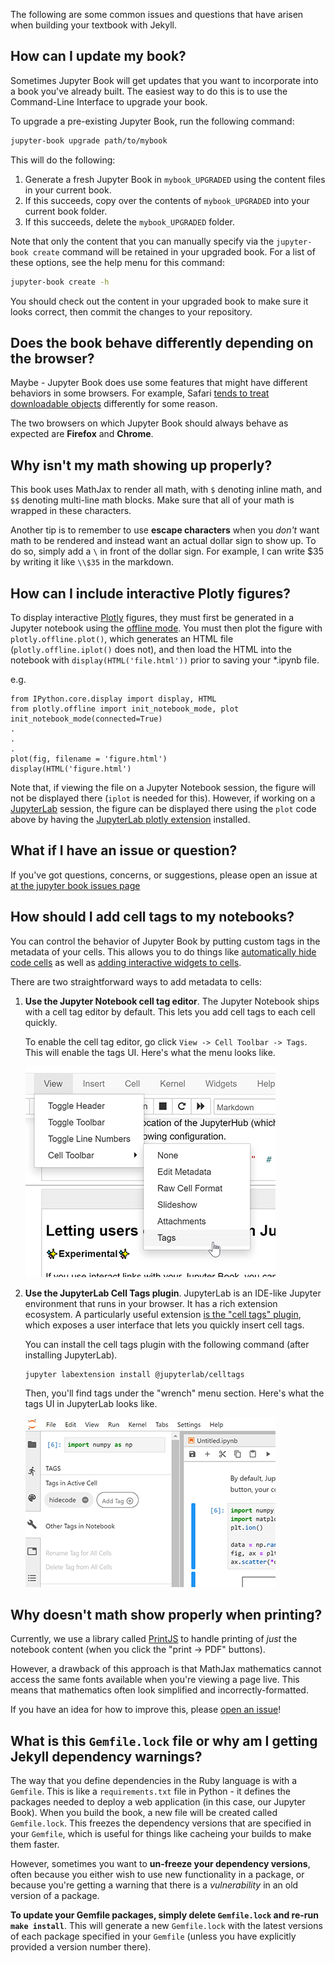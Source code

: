 The following are some common issues and questions that have arisen when
building your textbook with Jekyll.

## How can I update my book?

Sometimes Jupyter Book will get updates that you want to incorporate into
a book you've already built. The easiest way to do this is to use the Command-Line Interface to
upgrade your book.

To upgrade a pre-existing Jupyter Book, run the following command:

```bash
jupyter-book upgrade path/to/mybook
```

This will do the following:

1. Generate a fresh Jupyter Book in `mybook_UPGRADED` using the content files in your
   current book.
2. If this succeeds, copy over the contents of `mybook_UPGRADED` into your current book folder.
3. If this succeeds, delete the `mybook_UPGRADED` folder.

Note that only the content that you can manually specify via the `jupyter-book create` command
will be retained in your upgraded book. For a list of these options, see the help menu for this command:

```bash
jupyter-book create -h
```

You should check out the content in your upgraded book to make sure it looks correct, then
commit the changes to your repository.

## Does the book behave differently depending on the browser?

Maybe - Jupyter Book does use some features that might have different behaviors in
some browsers. For example, Safari [tends to treat downloadable objects](https://github.com/jupyter/jupyter-book/pull/104#issuecomment-462461188)
differently for some reason.

The two browsers on which Jupyter Book should always behave as expected are
**Firefox** and **Chrome**.

## Why isn't my math showing up properly?

This book uses MathJax to render all math, with `$` denoting inline math,
and `$$` denoting multi-line math blocks. Make sure that all of your math
is wrapped in these characters.

Another tip is to remember to use **escape characters** when you *don't* want
math to be rendered and instead want an actual dollar sign to show up.
To do so, simply add a `\` in front of the dollar sign. For example, I
can write \$35 by writing it like `\\$35` in the markdown.

## How can I include interactive Plotly figures?

To display interactive [Plotly](https://plot.ly/python/) figures, they must
first be generated in a Jupyter notebook using the [offline mode](https://plot.ly/python/offline/).
You must then plot the figure with `plotly.offline.plot()`, which generates an HTML file (`plotly.offline.iplot()` does not),
and then load the HTML into the notebook with `display(HTML('file.html'))` prior to saving your *.ipynb file.

e.g.

```
from IPython.core.display import display, HTML
from plotly.offline import init_notebook_mode, plot
init_notebook_mode(connected=True)
.
.
.
plot(fig, filename = 'figure.html')
display(HTML('figure.html')
```

Note that, if viewing the file on a Jupyter Notebook session, the figure will not be displayed there (`iplot` is needed for this). However, if working on a [JupyterLab](https://github.com/binder-examples/jupyterlab) session, the figure can be displayed there using the `plot` code above by having the [JupyterLab plotly extension](https://github.com/jupyterlab/jupyter-renderers/tree/master/packages/plotly-extension) installed.

## What if I have an issue or question?

If you've got questions, concerns, or suggestions, please open an issue at
[at the jupyter book issues page](https://github.com/jupyter/jupyter-book/issues)

## How should I add cell tags to my notebooks?

You can control the behavior of Jupyter Book by putting custom tags
in the metadata of your cells. This allows you to do things like
[automatically hide code cells](../features/hiding) as well as
[adding interactive widgets to cells](../features/interactive_cells).

There are two straightforward ways to add metadata to cells:

1. **Use the Jupyter Notebook cell tag editor**. The Jupyter Notebook ships with a
   cell tag editor by default. This lets you add cell tags to each cell quickly.

   To enable the cell tag editor, go click `View -> Cell Toolbar -> Tags`. This
   will enable the tags UI. Here's what the menu looks like.

   ![](../images/tags_notebook.png)

2. **Use the JupyterLab Cell Tags plugin**. JupyterLab is an IDE-like Jupyter
   environment that runs in your browser. It has a rich extension ecosystem.
   A particularly useful extension
   [is the "cell tags" plugin](https://github.com/jupyterlab/jupyterlab-celltags),
   which exposes a user interface that lets you quickly insert cell tags.

   You can install the cell tags plugin with the following command (after installing
   JupyterLab).

   ```
   jupyter labextension install @jupyterlab/celltags
   ```

   Then, you'll find tags under the "wrench" menu section.
   Here's what the tags UI in JupyterLab looks like.

   ![](../images/tags_jupyterlab.png)


## Why doesn't math show properly when printing?

Currently, we use a library called [PrintJS](https://printjs.crabbly.com/) to handle
printing of *just* the notebook content (when you click the "print -> PDF" buttons).

However, a drawback of this approach is that MathJax mathematics cannot access the
same fonts available when you're viewing a page live. This means that mathematics often
look simplified and incorrectly-formatted.

If you have an idea for how to improve this, please
[open an issue](https://github.com/jupyter/jupyter-book/issues?q=is%3Aissue+is%3Aopen+sort%3Aupdated-desc)!

## What is this `Gemfile.lock` file or why am I getting Jekyll dependency warnings?

The way that you define dependencies in the Ruby language is with a `Gemfile`. This is
like a `requirements.txt` file in Python - it defines the packages needed to deploy
a web application (in this case, our Jupyter Book). When you build the book, a new
file will be created called `Gemfile.lock`. This freezes the dependency versions that
are specified in your `Gemfile`, which is useful for things like cacheing your builds
to make them faster.

However, sometimes you want to **un-freeze your dependency versions**, often because
you either wish to use new functionality in a package, or because you're getting
a warning that there is a _vulnerability_ in an old version of a package.

**To update your Gemfile packages, simply delete `Gemfile.lock` and re-run `make install`**.
This will generate a new `Gemfile.lock` with the latest versions of each package
specified in your `Gemfile` (unless you have explicitly provided a version number there).
